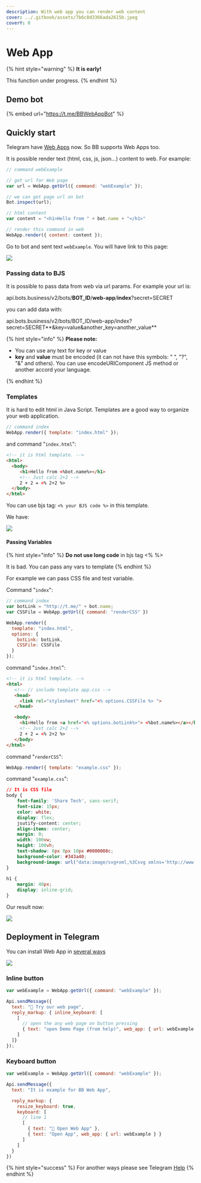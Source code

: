 ```yaml
---
description: With web app you can render web content
cover: ../.gitbook/assets/7b6c8d3366ada2615b.jpeg
coverY: 0
---
```


# Web App

{% hint style="warning" %}
**It is early!**

This function under progress.
{% endhint %}

## Demo bot

{% embed url="https://t.me/BBWebAppBot" %}

## Quickly start

Telegram have [Web Apps](https://core.telegram.org/bots/webapps) now. So BB supports Web Apps too.

It is possible render text (html, css, js, json...) content to web. For example:

```javascript
// command webExample

// get url for Web page
var url = WebApp.getUrl({ command: "webExample" });

// we can get page url on bot
Bot.inspect(url);

// html content
var content = "<h1>Hello from " + bot.name + "</h1>"

// render this command in web
WebApp.render({ content: content });
```

Go to bot and sent text `webExample`. You will have link to this page:

![](<../.gitbook/assets/image (92).png>)

###

### Passing data to BJS

It is possible to pass data from web via url params. For example your url is:

api.bots.business/v2/bots/**BOT\_ID**/**web-app**/**index**?secret=SECRET

you can add data with:

api.bots.business/v2/bots/BOT\_ID/web-app/index?secret=SECRET**\&key=value\&another\_key=another\_value**

{% hint style="info" %}
**Please note:**

* You can use any text for key or value
* **key** and **value** must be encoded (it can not have this symbols: " ", "?", "&" and others). You can use encodeURIComponent JS method or another accord your language.&#x20;


{% endhint %}





### Templates

It is hard to edit html in Java Script. Templates are a good way to organize your web application.

```javascript
// command index
WebApp.render({ template: "index.html" });
```

and command "`index.html`":

```html
<!-- it is html template. -->
<html>
  <body>
     <h1>Hello from <%bot.name%></h1>
     <!-- Just calc 2+2 -->
     2 + 2 = <% 2+2 %>
  </body>
</html>
```

You can use bjs tag: `<% your BJS code %>` in this template.

We have:

![](<../.gitbook/assets/image (98).png>)

#### Passing Variables

{% hint style="info" %}
**Do not use long code** in bjs tag <% %>

It is bad. You can pass any vars to template
{% endhint %}

For example we can pass CSS file and test variable.&#x20;

Command "`index`":

```javascript
// command index
var botLink = "http://t.me/" + bot.name;
var CSSFile = WebApp.getUrl({ command: "renderCSS" })

WebApp.render({
  template: "index.html",
  options: {
    botLink: botLink,
    CSSFile: CSSFile
  }
});
```

command "`index.html`":

```html
<!-- it is html template. -->
<html>
   <!-- // include template app.css -->
   <head>
     <link rel="stylesheet" href="<% options.CSSFile %> ">
   </head>

   <body>
     <h1>Hello from <a href="<% options.botLink%>"> <%bot.name%></a></h1>
     <!-- Just calc 2+2 -->
     2 + 2 = <% 2+2 %>
   </body>
</html>
```

command "`renderCSS`":

```javascript
WebApp.render({ template: "example.css" });
```

command "`example.css`":

```css
// It is CSS file
body {
    font-family: 'Share Tech', sans-serif;
    font-size: 15px;
    color: white;
    display: flex;
    jsutify-content: center;
    align-items: center;
    margin: 0;
    width: 100vw;
    height: 100vh;
    text-shadow: 8px 8px 10px #0000008c;
    background-color: #343a40;
    background-image: url("data:image/svg+xml,%3Csvg xmlns='http://www.w3.org/2000/svg' width='28' height='49' viewBox='0 0 28 49'%3E%3Cg fill-rule='evenodd'%3E%3Cg id='hexagons' fill='%239C92AC' fill-opacity='0.25' fill-rule='nonzero'%3E%3Cpath d='M13.99 9.25l13 7.5v15l-13 7.5L1 31.75v-15l12.99-7.5zM3 17.9v12.7l10.99 6.34 11-6.35V17.9l-11-6.34L3 17.9zM0 15l12.98-7.5V0h-2v6.35L0 12.69v2.3zm0 18.5L12.98 41v8h-2v-6.85L0 35.81v-2.3zM15 0v7.5L27.99 15H28v-2.31h-.01L17 6.35V0h-2zm0 49v-8l12.99-7.5H28v2.31h-.01L17 42.15V49h-2z'/%3E%3C/g%3E%3C/g%3E%3C/svg%3E"), linear-gradient(to right top, #343a40, #2b2c31, #211f22, #151314, #000000);
}
 
h1 {
    margin: 40px;
    display: inline-grid;
}
```

Our result now:

![](<../.gitbook/assets/image (82).png>)

## Deployment in Telegram

You can install Web App in [several ways](https://core.telegram.org/bots/webapps#implementing-web-apps)

![](<../.gitbook/assets/image (30).png>)

### Inline button

```javascript
var webExample = WebApp.getUrl({ command: "webExample" });

Api.sendMessage({
  text: "🤑 Try our web page",
  reply_markup: { inline_keyboard: [
    [
      // open the any web page on button pressing
      { text: "open Demo Page (from help)", web_app: { url: webExample } },
    ]
  ]}
});
```

### Keyboard button

```javascript
var webExample = WebApp.getUrl({ command: "webExample" });

Api.sendMessage({
  text: "It is example for BB Web App",

  reply_markup: {
    resize_keyboard: true,
    keyboard: [
      // line 1
      [
        { text: "🤑 Open Web App" },
        { text: "Open App", web_app: { url: webExample } }
      ]
    ]
  }
})
```

{% hint style="success" %}
For another ways please see Telegram [Help](https://core.telegram.org/bots/webapps#implementing-web-apps)
{% endhint %}
